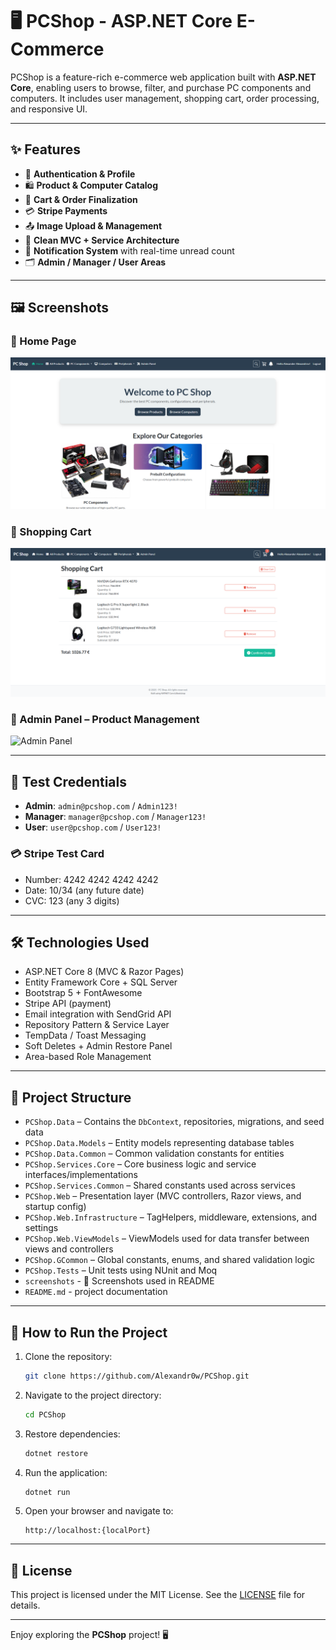 # 🖥️ PCShop - ASP.NET Core E-Commerce

PCShop is a feature-rich e-commerce web application built with **ASP.NET Core**, enabling users to browse, filter, and purchase PC components and computers. It includes user management, shopping cart, order processing, and responsive UI.

---

## ✨ Features

- 🔐 **Authentication & Profile**
- 🛍️ **Product & Computer Catalog**
- 🛒 **Cart & Order Finalization**
- 💳 **Stripe Payments**
- 📤 **Image Upload & Management**
- 📃 **Clean MVC + Service Architecture**
- 🔔 **Notification System** with real-time unread count
- 🗂️ **Admin / Manager / User Areas**

---

## 🖼️ Screenshots

### 🔹 Home Page  
![Home Page](screenshots/home.png)

### 🔹 Shopping Cart  
![Shopping Cart](screenshots/cart.png)

### 🔹 Admin Panel – Product Management  
![Admin Panel](screenshots/admin-products.png)

---

## 🧪 Test Credentials

- **Admin**: `admin@pcshop.com` / `Admin123!`  
- **Manager**: `manager@pcshop.com` / `Manager123!`  
- **User**: `user@pcshop.com` / `User123!`

### 💳 Stripe Test Card

  * Number: 4242 4242 4242 4242
  * Date: 10/34 (any future date)
  * CVC: 123 (any 3 digits)

---

## 🛠️ Technologies Used

- ASP.NET Core 8 (MVC & Razor Pages)
- Entity Framework Core + SQL Server
- Bootstrap 5 + FontAwesome
- Stripe API (payment)
- Email integration with SendGrid API
- Repository Pattern & Service Layer
- TempData / Toast Messaging
- Soft Deletes + Admin Restore Panel
- Area-based Role Management

---

## 📂 Project Structure

- `PCShop.Data` – Contains the `DbContext`, repositories, migrations, and seed data
- `PCShop.Data.Models` – Entity models representing database tables
- `PCShop.Data.Common` – Common validation constants for entities
- `PCShop.Services.Core` – Core business logic and service interfaces/implementations
- `PCShop.Services.Common` – Shared constants used across services
- `PCShop.Web` – Presentation layer (MVC controllers, Razor views, and startup config)
- `PCShop.Web.Infrastructure` – TagHelpers, middleware, extensions, and settings
- `PCShop.Web.ViewModels` – ViewModels used for data transfer between views and controllers
- `PCShop.GCommon` – Global constants, enums, and shared validation logic
- `PCShop.Tests` – Unit tests using NUnit and Moq
- `screenshots` - 📸 Screenshots used in README
- `README.md` - project documentation

---

## 🚀 How to Run the Project

1. Clone the repository:
   ```bash
   git clone https://github.com/Alexandr0w/PCShop.git
   ```

2. Navigate to the project directory:
   ```bash
   cd PCShop
   ```

3. Restore dependencies:
   ```bash
   dotnet restore
   ```

4. Run the application:
   ```bash
   dotnet run
   ```

5. Open your browser and navigate to:
   ```
   http://localhost:{localPort}
   ```

---

## 📜 License

This project is licensed under the MIT License. See the [LICENSE](LICENSE) file for details.

---

Enjoy exploring the **PCShop** project! 🖥️